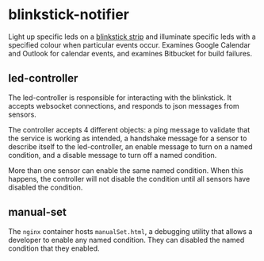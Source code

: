 # blinkstick-notifier

Light up specific leds on a [blinkstick strip](https://www.blinkstick.com/products/blinkstick-strip)
and illuminate specific leds with a specified colour when particular events
occur.  Examines Google Calendar and Outlook for calendar events, and examines
Bitbucket for build failures.

## led-controller

The led-controller is responsible for interacting with the blinkstick.  It
accepts websocket connections, and responds to json messages from sensors.

The controller accepts 4 different objects: a ping message to validate that the
service is working as intended, a handshake message for a sensor to describe
itself to the led-controller, an enable message to turn on a named condition,
and a disable message to turn off a named condition.

More than one sensor can enable the same named condition. When this happens,
the controller will not disable the condition until all sensors have disabled
the condition.


## manual-set

The `nginx` container hosts `manualSet.html`, a debugging utility that allows
a developer to enable any named condition.  They can disabled the named
condition that they enabled.

